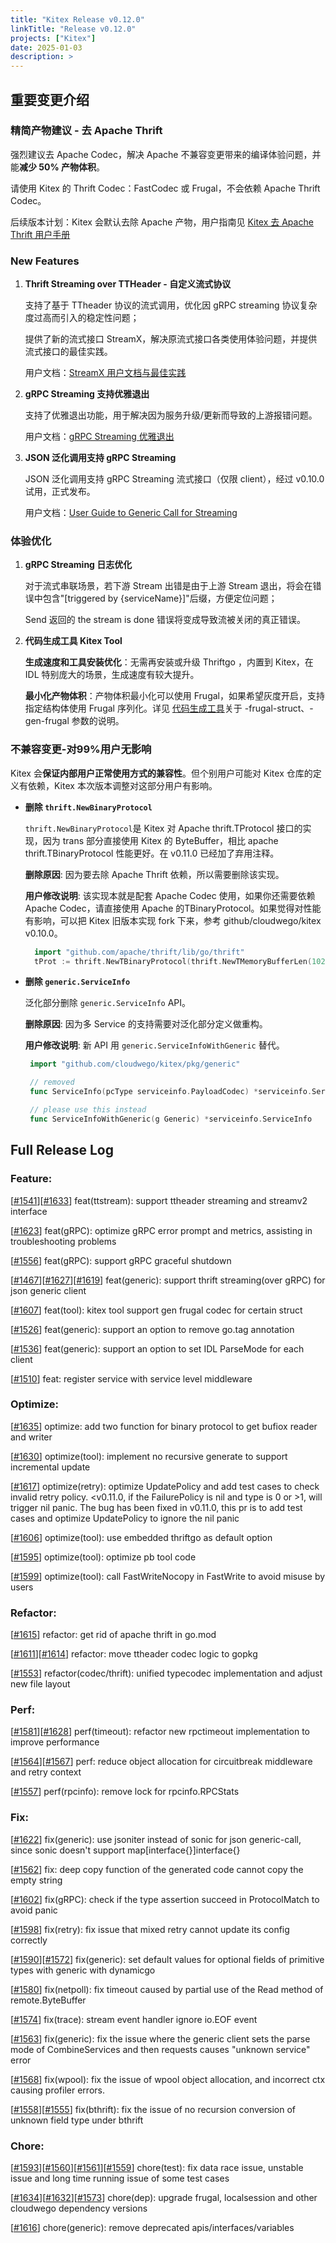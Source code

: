 ```yaml
---
title: "Kitex Release v0.12.0"
linkTitle: "Release v0.12.0"
projects: ["Kitex"]
date: 2025-01-03
description: >
---
```


## **重要变更介绍**

### 精简产物建议 - 去 Apache Thrift
强烈建议去 Apache Codec，解决 Apache 不兼容变更带来的编译体验问题，并能**减少 50% 产物体积**。

请使用 Kitex 的 Thrift Codec：FastCodec 或 Frugal，不会依赖 Apache Thrift  Codec。

后续版本计划：Kitex 会默认去除 Apache 产物，用户指南见 [Kitex 去 Apache Thrift 用户手册](/zh/docs/kitex/best-practice/remove_apache_codec/)

### New Features
1. **Thrift Streaming over TTHeader - 自定义流式协议**
   
   支持了基于 TTheader 协议的流式调用，优化因 gRPC streaming 协议复杂度过高而引入的稳定性问题；
   
   提供了新的流式接口 StreamX，解决原流式接口各类使用体验问题，并提供流式接口的最佳实践。
   
   用户文档：[StreamX 用户文档与最佳实践](/zh/docs/kitex/tutorials/basic-feature/streamx/)
   
2. **gRPC Streaming 支持优雅退出**
   
   支持了优雅退出功能，用于解决因为服务升级/更新而导致的上游报错问题。
   
   用户文档：[gRPC Streaming 优雅退出](/zh/docs/kitex/tutorials/basic-feature/protocol/streaming/grpc/graceful_shutdown/)
   
3. **JSON 泛化调用支持 gRPC Streaming**
   
   JSON 泛化调用支持 gRPC Streaming 流式接口（仅限 client），经过 v0.10.0 试用，正式发布。
   
   用户文档：[User Guide to Generic Call for Streaming](/docs/kitex/tutorials/advanced-feature/generic-call/generic_streaming)

### 体验优化
1. **gRPC Streaming 日志优化**

   对于流式串联场景，若下游 Stream 出错是由于上游 Stream 退出，将会在错误中包含"[triggered by {serviceName}]"后缀，方便定位问题；

   Send 返回的 the stream is done 错误将变成导致流被关闭的真正错误。
      
3. **代码生成工具 Kitex Tool**

   **生成速度和工具安装优化**：无需再安装或升级 Thriftgo ，内置到 Kitex，在 IDL 特别庞大的场景，生成速度有较大提升。
   
   **最小化产物体积**：产物体积最小化可以使用 Frugal，如果希望灰度开启，支持指定结构体使用 Frugal 序列化。详见 [代码生成工具](/zh/docs/kitex/tutorials/code-gen/code_generation/)关于 -frugal-struct、-gen-frugal 参数的说明。

### 不兼容变更-对99%用户无影响
Kitex 会**保证内部用户正常使用方式的兼容性**。但个别用户可能对 Kitex 仓库的定义有依赖，Kitex 本次版本调整对这部分用户有影响。
- **删除 `thrift.NewBinaryProtocol`**
  
  `thrift.NewBinaryProtocol`是 Kitex 对 Apache thrift.TProtocol 接口的实现，因为 trans 部分直接使用 Kitex 的 ByteBuffer，相比 apache thrift.TBinaryProtocol 性能更好。在 v0.11.0 已经加了弃用注释。
  
  **删除原因**: 因为要去除 Apache Thrift 依赖，所以需要删除该实现。
  
  **用户修改说明**: 该实现本就是配套 Apache Codec 使用，如果你还需要依赖 Apache Codec，请直接使用 Apache 的TBinaryProtocol。如果觉得对性能有影响，可以把 Kitex 旧版本实现 fork 下来，参考 github/cloudwego/kitex v0.10.0。 
  ```go
    import "github.com/apache/thrift/lib/go/thrift"
    tProt := thrift.NewTBinaryProtocol(thrift.NewTMemoryBufferLen(1024), true, true)
  ```
- **删除 `generic.ServiceInfo`**
  
  泛化部分删除 `generic.ServiceInfo` API。
  
  **删除原因**: 因为多 Service 的支持需要对泛化部分定义做重构。
  
  **用户修改说明**: 新 API 用 `generic.ServiceInfoWithGeneric` 替代。
  ```go
   import "github.com/cloudwego/kitex/pkg/generic"

   // removed
   func ServiceInfo(pcType serviceinfo.PayloadCodec) *serviceinfo.ServiceInfo

   // please use this instead
   func ServiceInfoWithGeneric(g Generic) *serviceinfo.ServiceInfo
  ```

## **Full Release Log**

### Feature:
[[#1541](https://github.com/cloudwego/kitex/pull/1541)][[#1633](https://github.com/cloudwego/kitex/pull/1633)] feat(ttstream): support ttheader streaming and streamv2 interface

[[#1623](https://github.com/cloudwego/kitex/pull/1623)] feat(gRPC): optimize gRPC error prompt and metrics, assisting in troubleshooting problems

[[#1556](https://github.com/cloudwego/kitex/pull/1556)] feat(gRPC): support gRPC graceful shutdown

[[#1467](https://github.com/cloudwego/kitex/pull/1467)][[#1627](https://github.com/cloudwego/kitex/pull/1627)][[#1619](https://github.com/cloudwego/kitex/pull/1619)] feat(generic): support thrift streaming(over gRPC) for json generic client

[[#1607](https://github.com/cloudwego/kitex/pull/1607)] feat(tool): kitex tool support gen frugal codec for certain struct

[[#1526](https://github.com/cloudwego/kitex/pull/1526)] feat(generic): support an option to remove go.tag annotation

[[#1536](https://github.com/cloudwego/kitex/pull/1536)] feat(generic): support an option to set IDL ParseMode for each client

[[#1510](https://github.com/cloudwego/kitex/pull/1510)] feat: register service with service level middleware

### Optimize:
[[#1635](https://github.com/cloudwego/kitex/pull/1635)] optimize: add two function for binary protocol to get bufiox reader and writer

[[#1630](https://github.com/cloudwego/kitex/pull/1630)] optimize(tool): implement no recursive generate to support incremental update

[[#1617](https://github.com/cloudwego/kitex/pull/1617)] optimize(retry): optimize UpdatePolicy and add test cases to check invalid retry policy. <v0.11.0, if the FailurePolicy is nil and type is 0 or >1, will trigger nil panic. The bug has been fixed in v0.11.0, this pr is to add test cases and optimize UpdatePolicy to ignore the nil panic

[[#1606](https://github.com/cloudwego/kitex/pull/1606)] optimize(tool): use embedded thriftgo as default option

[[#1595](https://github.com/cloudwego/kitex/pull/1595)] optimize(tool): optimize pb tool code

[[#1599](https://github.com/cloudwego/kitex/pull/1599)] optimize(tool): call FastWriteNocopy in FastWrite to avoid misuse by users

### Refactor:
[[#1615](https://github.com/cloudwego/kitex/pull/1615)] refactor: get rid of apache thrift in go.mod

[[#1611](https://github.com/cloudwego/kitex/pull/1611)][[#1614](https://github.com/cloudwego/kitex/pull/1614)] refactor: move ttheader codec logic to gopkg

[[#1553](https://github.com/cloudwego/kitex/pull/1553)] refactor(codec/thrift): unified typecodec implementation and adjust new file layout

### Perf:
[[#1581](https://github.com/cloudwego/kitex/pull/1581)][[#1628](https://github.com/cloudwego/kitex/pull/1628)] perf(timeout): refactor new rpctimeout implementation to improve performance

[[#1564](https://github.com/cloudwego/kitex/pull/1564)][[#1567](https://github.com/cloudwego/kitex/pull/1567)] perf: reduce object allocation for circuitbreak middleware and retry context

[[#1557](https://github.com/cloudwego/kitex/pull/1557)] perf(rpcinfo): remove lock for rpcinfo.RPCStats

### Fix:
[[#1622](https://github.com/cloudwego/kitex/pull/1622)] fix(generic): use jsoniter instead of sonic for json generic-call, since sonic doesn't support map[interface{}]interface{}

[[#1562](https://github.com/cloudwego/kitex/pull/1562)] fix: deep copy function of the generated code cannot copy the empty string

[[#1602](https://github.com/cloudwego/kitex/pull/1602)] fix(gRPC): check if the type assertion succeed in ProtocolMatch to avoid panic

[[#1598](https://github.com/cloudwego/kitex/pull/1598)] fix(retry): fix issue that mixed retry cannot update its config correctly

[[#1590](https://github.com/cloudwego/kitex/pull/1590)][[#1572](https://github.com/cloudwego/kitex/pull/1572)] fix(generic): set default values for optional fields of primitive types with generic with dynamicgo

[[#1580](https://github.com/cloudwego/kitex/pull/1580)] fix(netpoll): fix timeout caused by partial use of the Read method of remote.ByteBuffer

[[#1574](https://github.com/cloudwego/kitex/pull/1574)] fix(trace): stream event handler ignore io.EOF event

[[#1563](https://github.com/cloudwego/kitex/pull/1563)] fix(generic): fix the issue where the generic client sets the parse mode of CombineServices and then requests causes "unknown service" error

[[#1568](https://github.com/cloudwego/kitex/pull/1568)] fix(wpool): fix the issue of wpool object allocation, and incorrect ctx causing profiler errors.

[[#1558](https://github.com/cloudwego/kitex/pull/1558)][[#1555](https://github.com/cloudwego/kitex/pull/1555)] fix(bthrift): fix the issue of no recursion conversion of unknown field type under bthrift

### Chore:
[[#1593](https://github.com/cloudwego/kitex/pull/1593)][[#1560](https://github.com/cloudwego/kitex/pull/1560)][[#1561](https://github.com/cloudwego/kitex/pull/1561)][[#1559](https://github.com/cloudwego/kitex/pull/1559)] chore(test): fix data race issue, unstable issue and long time running issue of some test cases

[[#1634](https://github.com/cloudwego/kitex/pull/1634)][[#1632](https://github.com/cloudwego/kitex/pull/1632)][[#1573](https://github.com/cloudwego/kitex/pull/1573)] chore(dep): upgrade frugal, localsession and other cloudwego dependency versions

[[#1616](https://github.com/cloudwego/kitex/pull/1616)] chore(generic): remove deprecated apis/interfaces/variables
